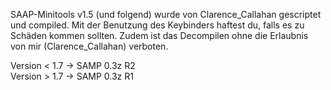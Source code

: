 SAAP-Minitools v1.5 (und folgend) wurde von Clarence_Callahan gescriptet und compiled.
Mit der Benutzung des Keybinders haftest du, falls es zu Schäden kommen sollten.
Zudem ist das Decompilen ohne die Erlaubnis von mir (Clarence_Callahan) verboten.

Version < 1.7 -> SAMP 0.3z R2<br>
Version > 1.7 -> SAMP 0.3z R1
